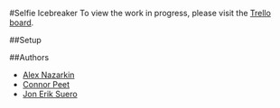 #Selfie Icebreaker
To view the work in progress, please visit the [Trello board](https://trello.com/b/V1PeGdj6/selfie-icebreaker).

##Setup

##Authors
* [Alex Nazarkin](https://github.com/bearw08)
* [Connor Peet](https://github.com/connor4312)
* [Jon Erik Suero](https://github.com/JonErikDSuero)

